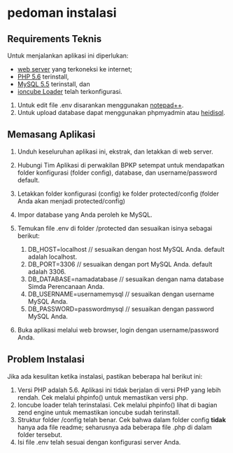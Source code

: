 # pedoman instalasi

## Requirements Teknis
Untuk menjalankan aplikasi ini diperlukan:
- [web server](https://httpd.apache.org/download.cgi) yang terkoneksi ke internet; 
- [PHP 5.6](http://php.net/downloads.php) terinstall, 
- [MySQL 5.5](https://dev.mysql.com/downloads/mysql/) terinstall, dan 
- [ioncube Loader](http://ioncube.com/loader) telah terkonfigurasi.

1. Untuk edit file .env disarankan menggunakan [notepad++](https://notepad-plus-plus.org/download/).
2. Untuk upload database dapat menggunakan phpmyadmin atau [heidisql](https://www.heidisql.com/download.php).

## Memasang Aplikasi

1. Unduh keseluruhan aplikasi ini, ekstrak, dan letakkan di web server.
2. Hubungi Tim Aplikasi di perwakilan BPKP setempat untuk mendapatkan folder konfigurasi (folder config), database, dan username/password default.
3. Letakkan folder konfigurasi (config) ke folder protected/config (folder Anda akan menjadi protected/config)
4. Impor database yang Anda peroleh ke MySQL.
5. Temukan file .env di folder /protected dan sesuaikan isinya sebagai berikut:

	1. DB_HOST=localhost	// sesuaikan dengan host MySQL Anda. default adalah localhost.
	2. DB_PORT=3306 // sesuaikan dengan port MySQL Anda. default adalah 3306.
	3. DB_DATABASE=namadatabase // sesuaikan dengan nama database Simda Perencanaan Anda.
	4. DB_USERNAME=usernamemysql // sesuaikan dengan username MySQL Anda.
	5. DB_PASSWORD=passwordmysql // sesuaikan dengan password MySQL Anda.

6. Buka aplikasi melalui web browser, login dengan username/password Anda.

## Problem Instalasi

Jika ada kesulitan ketika instalasi, pastikan beberapa hal berikut ini:
1. Versi PHP adalah 5.6. Aplikasi ini tidak berjalan di versi PHP yang lebih rendah. Cek melalui phpinfo() untuk memastikan versi php.
2. Ioncube loader telah terinstalasi. Cek melalui phpinfo() lihat di bagian zend engine untuk memastikan ioncube sudah terinstall.
3. Struktur folder /config telah benar. Cek bahwa dalam folder config __tidak__ hanya ada file readme; seharusnya ada beberapa file .php di dalam folder tersebut.
4. Isi file .env telah sesuai dengan konfigurasi server Anda.
